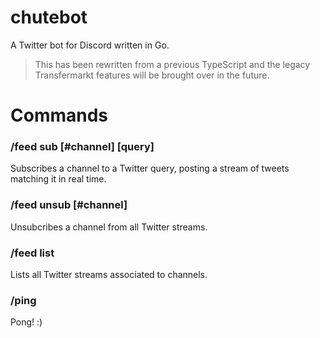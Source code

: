 # chutebot

A Twitter bot for Discord written in Go.

> This has been rewritten from a previous TypeScript and the legacy Transfermarkt features will be brought over in the future.

# Commands

### /feed sub [#channel] [query]

Subscribes a channel to a Twitter query, posting a stream of tweets matching it in real time.

### /feed unsub [#channel]

Unsubcribes a channel from all Twitter streams.

### /feed list

Lists all Twitter streams associated to channels.

### /ping

Pong! :)
